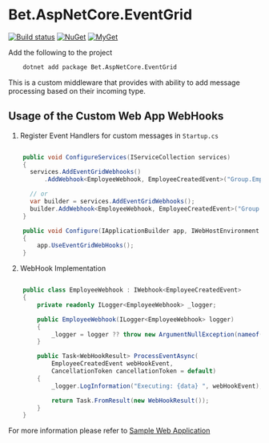 # Bet.AspNetCore.EventGrid

[![Build status](https://ci.appveyor.com/api/projects/status/ldg53oxk7nrmroo1/branch/master?svg=true)](https://ci.appveyor.com/project/kdcllc/bet-aspnetcore-eventgrid/branch/master)
[![NuGet](https://img.shields.io/nuget/v/Bet.AspNetCore.EventGrid.svg)](https://www.nuget.org/packages?q=Bet.AspNetCore.EventGrid)
[![MyGet](https://img.shields.io/myget/kdcllc/v/Bet.AspNetCore.EventGrid.svg?label=myget)](https://www.myget.org/F/kdcllc/api/v2)

Add the following to the project

```bash
    dotnet add package Bet.AspNetCore.EventGrid
```

This is a custom middleware that provides with ability to add message processing based on their incoming type.

## Usage of the Custom Web App WebHooks

1. Register Event Handlers for custom messages in `Startup.cs`

```csharp

    public void ConfigureServices(IServiceCollection services)
    {
      services.AddEventGridWebhooks()
          .AddWebhook<EmployeeWebhook, EmployeeCreatedEvent>("Group.Employee");

      // or
      var builder = services.AddEventGridWebhooks();
      builder.AddWebhook<EmployeeWebhook, EmployeeCreatedEvent>("Group.Employee");
    }

    public void Configure(IApplicationBuilder app, IWebHostEnvironment env)
    {
        app.UseEventGridWebHooks();
    }
```

2. WebHook Implementation

```csharp

    public class EmployeeWebhook : IWebhook<EmployeeCreatedEvent>
    {
        private readonly ILogger<EmployeeWebhook> _logger;

        public EmployeeWebhook(ILogger<EmployeeWebhook> logger)
        {
            _logger = logger ?? throw new ArgumentNullException(nameof(logger));
        }

        public Task<WebHookResult> ProcessEventAsync(
            EmployeeCreatedEvent webHookEvent,
            CancellationToken cancellationToken = default)
        {
            _logger.LogInformation("Executing: {data} ", webHookEvent);

            return Task.FromResult(new WebHookResult());
        }
    }
```

For more information please refer to [Sample Web Application](../Bet.AspNetCore.EventGrid.WebApp/README.md)
